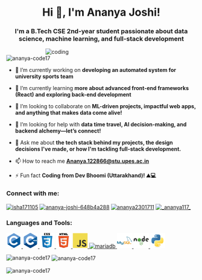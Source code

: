 <h1 align="center">Hi 👋, I'm Ananya Joshi!</h1>
<h3 align="center">I'm a B.Tech CSE 2nd-year student passionate about data science, machine learning, and full-stack development</h3>

<img align="right" alt="coding" width="400" src="http://user-images.githubusercontent.com/55389276/140866485-8fb1c876-9a8f-4d6a-98dc-08c4981eaf70.gif">
<p align="left"> <img src="https://komarev.com/ghpvc/?username=ananya-code17&label=Profile%20views&color=0e75b6&style=flat" alt="ananya-code17" /> </p>

- 🔭 I’m currently working on **developing an automated system for university sports team**

- 🌱 I’m currently learning **more about advanced front-end frameworks (React) and exploring back-end development**

- 👯 I’m looking to collaborate on **ML-driven projects, impactful web apps, and anything that makes data come alive!**

- 🤝 I’m looking for help with **data time travel, AI decision-making, and backend alchemy—let’s connect!**

- 💬 Ask me about **the tech stack behind my projects, the design decisions I've made, or how I'm tackling full-stack development.**

- 📫 How to reach me **Ananya.122866@stu.upes.ac.in**

- ⚡ Fun fact **Coding from Dev Bhoomi (Uttarakhand)! ⛰️💻**

<h3 align="left">Connect with me:</h3>
<p align="left">
<a href="https://twitter.com/isha171105" target="blank"><img align="center" src="https://raw.githubusercontent.com/rahuldkjain/github-profile-readme-generator/master/src/images/icons/Social/twitter.svg" alt="isha171105" height="30" width="40" /></a>
<a href="https://linkedin.com/in/ananya-joshi-648b4a288" target="blank"><img align="center" src="https://raw.githubusercontent.com/rahuldkjain/github-profile-readme-generator/master/src/images/icons/Social/linked-in-alt.svg" alt="ananya-joshi-648b4a288" height="30" width="40" /></a>
<a href="https://kaggle.com/ananya2301711" target="blank"><img align="center" src="https://raw.githubusercontent.com/rahuldkjain/github-profile-readme-generator/master/src/images/icons/Social/kaggle.svg" alt="ananya2301711" height="30" width="40" /></a>
<a href="https://instagram.com/_ananya117_" target="blank"><img align="center" src="https://raw.githubusercontent.com/rahuldkjain/github-profile-readme-generator/master/src/images/icons/Social/instagram.svg" alt="_ananya117_" height="30" width="40" /></a>
</p>

<h3 align="left">Languages and Tools:</h3>
<p align="left"> <a href="https://www.cprogramming.com/" target="_blank" rel="noreferrer"> <img src="https://raw.githubusercontent.com/devicons/devicon/master/icons/c/c-original.svg" alt="c" width="40" height="40"/> </a> <a href="https://www.w3schools.com/cpp/" target="_blank" rel="noreferrer"> <img src="https://raw.githubusercontent.com/devicons/devicon/master/icons/cplusplus/cplusplus-original.svg" alt="cplusplus" width="40" height="40"/> </a> <a href="https://www.w3schools.com/css/" target="_blank" rel="noreferrer"> <img src="https://raw.githubusercontent.com/devicons/devicon/master/icons/css3/css3-original-wordmark.svg" alt="css3" width="40" height="40"/> </a> <a href="https://www.w3.org/html/" target="_blank" rel="noreferrer"> <img src="https://raw.githubusercontent.com/devicons/devicon/master/icons/html5/html5-original-wordmark.svg" alt="html5" width="40" height="40"/> </a> <a href="https://developer.mozilla.org/en-US/docs/Web/JavaScript" target="_blank" rel="noreferrer"> <img src="https://raw.githubusercontent.com/devicons/devicon/master/icons/javascript/javascript-original.svg" alt="javascript" width="40" height="40"/> </a> <a href="https://mariadb.org/" target="_blank" rel="noreferrer"> <img src="https://www.vectorlogo.zone/logos/mariadb/mariadb-icon.svg" alt="mariadb" width="40" height="40"/> </a> <a href="https://www.mysql.com/" target="_blank" rel="noreferrer"> <img src="https://raw.githubusercontent.com/devicons/devicon/master/icons/mysql/mysql-original-wordmark.svg" alt="mysql" width="40" height="40"/> </a> <a href="https://nodejs.org" target="_blank" rel="noreferrer"> <img src="https://raw.githubusercontent.com/devicons/devicon/master/icons/nodejs/nodejs-original-wordmark.svg" alt="nodejs" width="40" height="40"/> </a> <a href="https://www.python.org" target="_blank" rel="noreferrer"> <img src="https://raw.githubusercontent.com/devicons/devicon/master/icons/python/python-original.svg" alt="python" width="40" height="40"/> </a> </p>

<p><img align="left" src="https://github-readme-stats.vercel.app/api/top-langs?username=ananya-code17&show_icons=true&locale=en&layout=compact" alt="ananya-code17" /></p>

<p>&nbsp;<img align="center" src="https://github-readme-stats.vercel.app/api?username=ananya-code17&show_icons=true&locale=en" alt="ananya-code17" /></p>

<p><img align="center" src="https://github-readme-streak-stats.herokuapp.com/?user=ananya-code17&" alt="ananya-code17" /></p>
